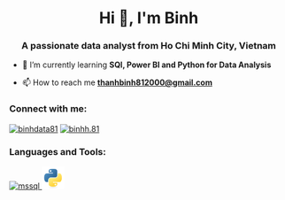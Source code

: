 <h1 align="center">Hi 👋, I'm Binh</h1>
<h3 align="center">A passionate data analyst from Ho Chi Minh City, Vietnam</h3>

- 🌱 I’m currently learning **SQl, Power BI and Python for Data Analysis**

- 📫 How to reach me **thanhbinh812000@gmail.com**

<h3 align="left">Connect with me:</h3>
<p align="left">
<a href="https://linkedin.com/in/binhdata81" target="blank"><img align="center" src="https://raw.githubusercontent.com/rahuldkjain/github-profile-readme-generator/master/src/images/icons/Social/linked-in-alt.svg" alt="binhdata81" height="30" width="40" /></a>
<a href="https://fb.com/binhh.81" target="blank"><img align="center" src="https://raw.githubusercontent.com/rahuldkjain/github-profile-readme-generator/master/src/images/icons/Social/facebook.svg" alt="binhh.81" height="30" width="40" /></a>
</p>

<h3 align="left">Languages and Tools:</h3>
<p align="left"> <a href="https://www.microsoft.com/en-us/sql-server" target="_blank" rel="noreferrer"> <img src="https://www.svgrepo.com/show/303229/microsoft-sql-server-logo.svg" alt="mssql" width="40" height="40"/> </a> <a href="https://www.python.org" target="_blank" rel="noreferrer"> <img src="https://raw.githubusercontent.com/devicons/devicon/master/icons/python/python-original.svg" alt="python" width="40" height="40"/> </a> </p>
